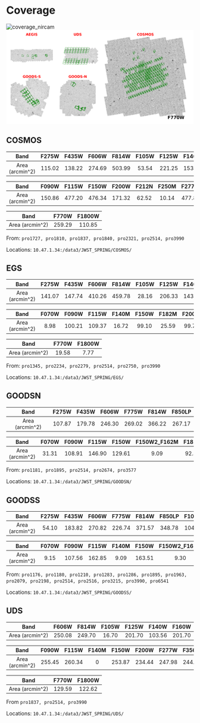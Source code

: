 # Coverage

![coverage_nircam](candels_field.png)
![coverage_miri](candels_field_miri.png)

## COSMOS

|      Band       | F275W  | F435W  | F606W  | F814W  | F105W | F125W  | F140W  | F160W  |
|:---------------:|:------:|:------:|:------:|:------:|:-----:|:------:|:------:|:------:|
| Area (arcmin^2) | 115.02 | 138.22 | 274.69 | 503.99 | 53.54 | 221.25 | 153.57 | 254.68 |

|      Band       | F090W  | F115W  | F150W  | F200W  | F212N | F250M | F277W  | F335M | F356W  | F410M  | F444W  | F444W_F466N | F444W_F470N |
|:---------------:|:------:|:------:|:------:|:------:|:-----:|:-----:|:------:|:-----:|:------:|:------:|:------:|:-----------:|:-----------:|
| Area (arcmin^2) | 150.86 | 477.20 | 476.34 | 171.32 | 62.52 | 10.14 | 477.82 | 10.14 | 172.23 | 147.42 | 477.39 |    62.82    |    61.45    |

|      Band       | F770W  | F1800W |
|:---------------:|:------:|:------:|
| Area (arcmin^2) | 259.29 | 110.85 |

From: `pro1727, pro1810, pro1837, pro1840, pro2321, pro2514, pro3990`

Locations: `10.47.1.34:/data3/JWST_SPRING/COSMOS/`

## EGS

|      Band       | F275W  | F435W  | F606W  | F814W  | F105W | F125W  | F140W  | F160W  |
|:---------------:|:------:|:------:|:------:|:------:|:-----:|:------:|:------:|:------:|
| Area (arcmin^2) | 141.07 | 147.74 | 410.26 | 459.78 | 28.16 | 206.33 | 143.19 | 206.40 |

|      Band       | F070W | F090W  | F115W  | F140M | F150W | F182M | F200W | F210M | F277W  | F335M | F356W  | F360M | F410M  | F430M | F444W  | F460M | F444W_F470N | F480M |
|:---------------:|:-----:|:------:|:------:|:-----:|:-----:|:-----:|:-----:|:-----:|:------:|:-----:|:------:|:-----:|:------:|:-----:|:------:|:-----:|:-----------:|:-----:|
| Area (arcmin^2) | 8.98  | 100.21 | 109.37 | 16.72 | 99.10 | 25.59 | 99.77 | 15.62 | 101.92 | 9.21  | 110.93 | 9.21  | 100.57 | 18.31 | 103.00 | 9.22  |    96.48    | 18.27 |

|      Band       | F770W | F1800W |
|:---------------:|:-----:|:------:|
| Area (arcmin^2) | 19.58 |  7.77  |

From: `pro1345, pro2234, pro2279, pro2514, pro2750, pro3990`

Locations: `10.47.1.34:/data3/JWST_SPRING/EGS/`

## GOODSN

|      Band       | F275W  | F435W  | F606W  | F775W  | F814W  | F850LP |
|:---------------:|:------:|:------:|:------:|:------:|:------:|:------:|
| Area (arcmin^2) | 107.87 | 179.78 | 246.30 | 269.02 | 366.22 | 267.17 |

|      Band       | F070W | F090W  | F115W  | F150W  | F150W2_F162M | F182M | F187N | F200W  | F210M | F277W  | F300M | F335M | F356W  | F410M  | F430M | F444W  | F444W_F405N | F460M |
|:---------------:|:-----:|:------:|:------:|:------:|:------------:|:-----:|:-----:|:------:|:-----:|:------:|:-----:|:-----:|:------:|:------:|:-----:|:------:|:-----------:|:-----:|
| Area (arcmin^2) | 31.31 | 108.91 | 146.90 | 129.61 |     9.09     | 92.82 | 32.24 | 103.68 | 66.34 | 103.84 | 7.74  | 79.80 | 148.91 | 111.01 | 9.32  | 147.83 |    33.61    | 9.35  |

From: `pro1181, pro1895, pro2514, pro2674, pro3577`

Locations: `10.47.1.34:/data3/JWST_SPRING/GOODSN/`

## GOODSS
|      Band       | F275W | F435W  | F606W  | F775W  | F814W  | F850LP | F105W  | F125W  | F140W  | F160W  |
|:---------------:|:-----:|:------:|:------:|:------:|:------:|:------:|:------:|:------:|:------:|:------:|
| Area (arcmin^2) | 54.10 | 183.82 | 270.82 | 226.74 | 371.57 | 348.78 | 104.92 | 135.33 | 156.00 | 135.33 |

|      Band       | F070W | F090W  | F115W  | F140M | F150W  | F150W2_F162M | F182M | F200W  | F210M | F250M | F277W  | F300M | F335M | F356W  | F410M  | F430M | F444W  | F460M | F480M |
|:---------------:|:-----:|:------:|:------:|:-----:|:------:|:------------:|:-----:|:------:|:-----:|:-----:|:------:|:-----:|:-----:|:------:|:------:|:-----:|:------:|:-----:|:-----:|
| Area (arcmin^2) | 9.15  | 107.56 | 162.85 | 9.09  | 163.51 |     9.30     | 68.19 | 165.09 | 66.06 | 16.08 | 160.23 | 9.46  | 50.48 | 171.16 | 101.53 | 10.28 | 180.54 | 10.28 | 10.28 |

From: `pro1176, pro1180, pro1210, pro1283, pro1286, pro1895, pro1963, pro2079, pro2198, pro2514, pro2516, pro3215, pro3990, pro6541`

Locations: `10.47.1.34:/data3/JWST_SPRING/GOODSS/`

## UDS

|      Band       | F606W  | F814W  | F105W | F125W  | F140W  | F160W  |
|:---------------:|:------:|:------:|:-----:|:------:|:------:|:------:|
| Area (arcmin^2) | 250.08 | 249.70 | 16.70 | 201.70 | 103.56 | 201.70 |

|      Band       | F090W  | F115W  | F140M | F150W  | F200W  | F277W  | F356W  | F410M  | F444W  |
|:---------------:|:------:|:------:|:-----:|:------:|:------:|:------:|:------:|:------:|:------:|
| Area (arcmin^2) | 255.45 | 260.34 |   0   | 253.87 | 234.44 | 247.98 | 244.03 | 223.81 | 248.06 |

|      Band       | F770W  | F1800W |
|:---------------:|:------:|:------:|
| Area (arcmin^2) | 129.59 | 122.62 |

From `pro1837, pro2514, pro3990`

Locations: `10.47.1.34:/data3/JWST_SPRING/UDS/`